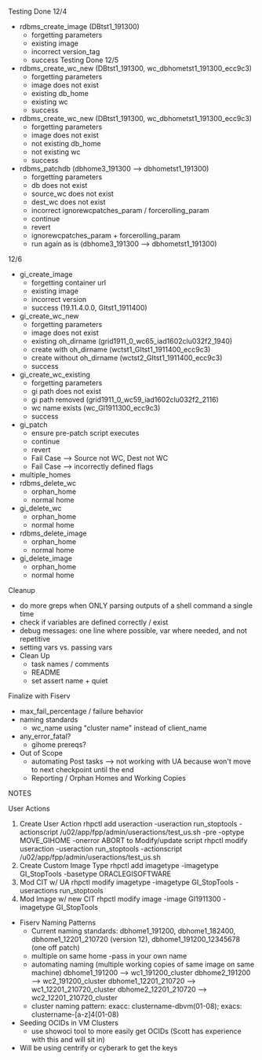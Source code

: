 Testing Done 12/4
- rdbms_create_image (DBtst1_191300)
    - forgetting parameters
    - existing image
    - incorrect version_tag
    - success
Testing Done 12/5
- rdbms_create_wc_new (DBtst1_191300, wc_dbhometst1_191300_ecc9c3)
    - forgetting parameters
    - image does not exist
    - existing db_home
    - existing wc
    - success
- rdbms_create_wc_new (DBtst1_191300, wc_dbhometst1_191300_ecc9c3)
    - forgetting parameters
    - image does not exist
    - not existing db_home
    - not existing wc
    - success
- rdbms_patchdb (dbhome3_191300 --> dbhometst1_191300)
    - forgetting parameters
    - db does not exist
    - source_wc does not exist
    - dest_wc does not exist
    - incorrect ignorewcpatches_param / forcerolling_param
    - continue 
    - revert
    - ignorewcpatches_param + forcerolling_param
    - run again as is (dbhome3_191300 --> dbhometst1_191300)

12/6
- gi_create_image
    - forgetting container url
    - existing image
    - incorrect version
    - success (19.11.4.0.0, GItst1_1911400)
- gi_create_wc_new
    - forgetting parameters
    - image does not exist
    - existing oh_dirname (grid1911_0_wc65_iad1602clu032f2_1940)
    - create with oh_dirname (wctst1_GItst1_1911400_ecc9c3)
    - create without oh_dirname (wctst2_GItst1_1911400_ecc9c3)
    - success
- gi_create_wc_existing
    - forgetting parameters
    - gi path does not exist
    - gi path removed (grid1911_0_wc59_iad1602clu032f2_2116)
    - wc name exists (wc_GI1911300_ecc9c3)
    - success
- gi_patch
    - ensure pre-patch script executes
    - continue
    - revert
    - Fail Case --> Source not WC, Dest not WC
    - Fail Case --> incorrectly defined flags
- multiple_homes
- rdbms_delete_wc
    - orphan_home
    - normal home
- gi_delete_wc
    - orphan_home
    - normal home
- rdbms_delete_image
    - orphan_home
    - normal home
- gi_delete_image
    - orphan_home
    - normal home


Cleanup
- do more greps when ONLY parsing outputs of a shell command a single time
- check if variables are defined correctly / exist
- debug messages: one line where possible, var where needed, and not repetitive
- setting vars vs. passing vars
- Clean Up
    - task names / comments
    - README
    - set assert name + quiet


Finalize with Fiserv
- max_fail_percentage / failure behavior
- naming standards
    - wc_name using "cluster name" instead of client_name
- any_error_fatal?
    - gihome prereqs?
- Out of Scope
    - automating Post tasks --> not working with UA because won't move to next checkpoint until the end
    - Reporting / Orphan Homes and Working Copies


NOTES

User Actions
1. Create User Action
    rhpctl add useraction -useraction run_stoptools -actionscript /u02/app/fpp/admin/useractions/test_us.sh -pre -optype MOVE_GIHOME -onerror ABORT
    to Modify/update script
    rhpctl modify useraction -useraction run_stoptools -actionscript /u02/app/fpp/admin/useractions/test_us.sh
2. Create Custom Image Type
    rhpctl add imagetype -imagetype GI_StopTools -basetype ORACLEGISOFTWARE
3. Mod CIT w/ UA
    rhpctl modify imagetype -imagetype GI_StopTools -useractions run_stoptools
4. Mod Image w/ new CIT
    rhpctl modify image -image GI1911300 -imagetype GI_StopTools

- Fiserv Naming Patterns
    - Current naming standards: dbhome1_191200, dbhome1_182400, dbhome1_12201_210720 (version 12), dbhome1_191200_12345678 (one off patch)
    -  multiple on same home -pass in your own name
    - automating naming (multiple working copies of same image on same machine)
        dbhome1_191200 --> wc1_191200_cluster
        dbhome2_191200 --> wc2_191200_cluster
        dbhome1_12201_210720 --> wc1_12201_210720_cluster
        dbhome2_12201_210720 --> wc2_12201_210720_cluster
    - cluster naming pattern: exacc: clustername-dbvm(01-08); exacs: clustername-[a-z]4(01-08)
- Seeding OCIDs in VM Clusters
    - use showoci tool to more easily get OCIDs (Scott has experience with this and will sit in)
- Will be using centrify or cyberark to get the keys